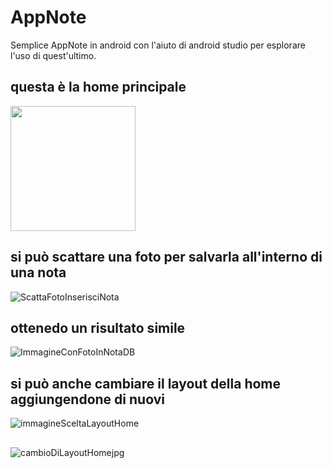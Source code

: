 # AppNote
Semplice AppNote in android con l'aiuto di android studio per esplorare l'uso di quest'ultimo.

## questa è la home principale
<img src="[https://user-images.githubusercontent.com/link-to-your-image.png](https://github.com/AlfonsoAnzelmo35/AppNote/assets/125858912/a043df63-fa6b-4e7a-b5b6-4a46b6e34e4e))" width="200" />



## si può scattare una foto per salvarla all'interno di una nota
![ScattaFotoInserisciNota](https://github.com/AlfonsoAnzelmo35/AppNote/assets/125858912/fc798d47-09d8-498c-97f2-708a166a2fce)

## ottenedo un risultato simile
![ImmagineConFotoInNotaDB](https://github.com/AlfonsoAnzelmo35/AppNote/assets/125858912/67018138-6042-42ec-bb9b-e744daf06e61)

## si può anche cambiare il layout della home aggiungendone di nuovi
![immagineSceltaLayoutHome](https://github.com/AlfonsoAnzelmo35/AppNote/assets/125858912/044c6261-5e12-4cdf-bea2-41cd7fd2ee5c)

## 

![cambioDiLayoutHomejpg](https://github.com/AlfonsoAnzelmo35/AppNote/assets/125858912/fd4fabd2-245d-43a2-94ba-acc15f44457c)
